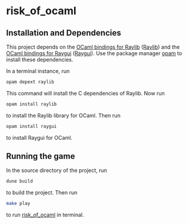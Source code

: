 # risk_of_ocaml

## Installation and Dependencies
This project depends on the [OCaml bindings for Raylib](https://github.com/tjammer/raylib-ocaml) ([Raylib](https://www.raylib.com/)) and the [OCaml bindings for Raygui](https://opam.ocaml.org/packages/raygui/raygui.0.6.0/) ([Raygui](https://github.com/raysan5/raygui)). Use the package manager [opam](https://opam.ocaml.org/) to install these dependencies.

In a terminal instance, run
```bash
opam depext raylib
```
This command will install the C dependencies of Raylib. Now run
```bash
opam install raylib
```
to install the Raylib library for OCaml. Then run
```bash
opam install raygui
```
to install Raygui for OCaml.

## Running the game
In the source directory of the project, run
```bash
dune build
```
to build the project. Then run
```bash
make play
```
to run [risk_of_ocaml](https://github.coecis.cornell.edu/jp2369/3110proj) in terminal.
